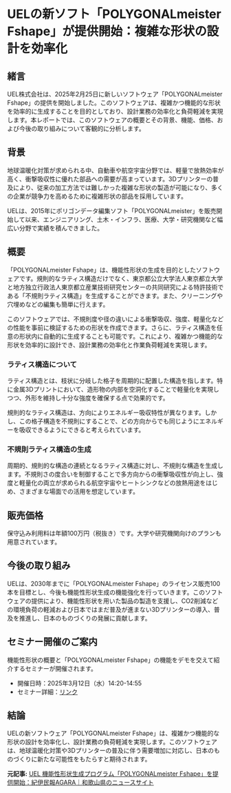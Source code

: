 # UELの新ソフト「POLYGONALmeister Fshape」が提供開始：複雑な形状の設計を効率化

## 緒言

UEL株式会社は、2025年2月25日に新しいソフトウェア「POLYGONALmeister Fshape」の提供を開始しました。このソフトウェアは、複雑かつ機能的な形状を効率的に生成することを目的としており、設計業務の効率化と負荷軽減を実現します。本レポートでは、このソフトウェアの概要とその背景、機能、価格、および今後の取り組みについて客観的に分析します。

## 背景

地球温暖化対策が求められる中、自動車や航空宇宙分野では、軽量で放熱効率が高く、衝撃吸収性に優れた部品への需要が高まっています。3Dプリンターの普及により、従来の加工方法では難しかった複雑な形状の製造が可能になり、多くの企業が競争力を高めるために複雑形状の部品を採用しています。

UELは、2015年にポリゴンデータ編集ソフト「POLYGONALmeister」を販売開始して以来、エンジニアリング、土木・インフラ、医療、大学・研究機関など幅広い分野で実績を積んできました。

## 概要

「POLYGONALmeister Fshape」は、機能性形状の生成を目的としたソフトウェアです。規則的なラティス構造だけでなく、東京都公立大学法人東京都立大学と地方独立行政法人東京都立産業技術研究センターの共同研究による特許技術である「不規則ラティス構造」を生成することができます。また、クリーニングや穴埋めなどの編集も簡単に行えます。

このソフトウェアでは、不規則度や径の違いによる衝撃吸収、強度、軽量化などの性能を事前に検証するための形状を作成できます。さらに、ラティス構造を任意の形状内に自動的に生成することも可能です。これにより、複雑かつ機能的な形状を効率的に設計でき、設計業務の効率化と作業負荷軽減を実現します。

### ラティス構造について

ラティス構造とは、枝状に分岐した格子を周期的に配置した構造を指します。特に金属3Dプリントにおいて、造形物の内部を空洞化することで軽量化を実現しつつ、外形を維持し十分な強度を確保する点で効果的です。

規則的なラティス構造は、方向によりエネルギー吸収特性が異なります。しかし、この格子構造を不規則にすることで、どの方向からでも同じようにエネルギーを吸収できるようにできると考えられています。

### 不規則ラティス構造の生成

周期的、規則的な構造の連続となるラティス構造に対し、不規則な構造を生成します。不規則さの度合いを制御することで多方向からの衝撃吸収性が向上し、強度と軽量化の両立が求められる航空宇宙やヒートシンクなどの放熱用途をはじめ、さまざまな場面での活用を想定しています。

## 販売価格

保守込み利用料は年額100万円（税抜き）です。大学や研究機関向けのプランも用意されています。

## 今後の取り組み

UELは、2030年までに「POLYGONALmeister Fshape」のライセンス販売100本を目標とし、今後も機能性形状生成の機能強化を行っていきます。このソフトウェアの提供により、機能性形状を用いた製品の製造を支援し、CO2削減などの環境負荷の軽減および日本ではまだ普及が進まない3Dプリンターの導入、普及を推進し、日本のものづくりの発展に貢献します。

## セミナー開催のご案内

機能性形状の概要と「POLYGONALmeister Fshape」の機能をデモを交えて紹介するセミナーが開催されます。

- 開催日時：2025年3月12日（水）14:20-14:55
- セミナー詳細：[リンク](https://www.biprogy-uel.co.jp/event/250312.html)

## 結論

UELの新ソフトウェア「POLYGONALmeister Fshape」は、複雑かつ機能的な形状の設計を効率化し、設計業務の負荷軽減を実現します。このソフトウェアは、地球温暖化対策や3Dプリンターの普及に伴う需要増加に対応し、日本のものづくりに新たな可能性をもたらすと期待されます。

**元記事:** [UEL 機能性形状生成プログラム「POLYGONALmeister Fshape」を提供開始：紀伊民報AGARA｜和歌山県のニュースサイト](https://www.agara.co.jp/article/465735?rct=mizu)